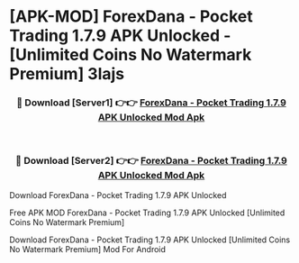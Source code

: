 # [APK-MOD] ForexDana - Pocket Trading 1.7.9 APK Unlocked - [Unlimited Coins No Watermark Premium] 3lajs



<div align="center">
<h3>🔴 Download [Server1] 👉👉 <a href="https://momento.my/?title=ForexDana_-_Pocket_Trading_1.7.9_APK_Unlocked">ForexDana - Pocket Trading 1.7.9 APK Unlocked Mod Apk</a></h3><br>

<h3>🔴 Download [Server2] 👉👉 <a href="https://momento.my/?title=ForexDana_-_Pocket_Trading_1.7.9_APK_Unlocked">ForexDana - Pocket Trading 1.7.9 APK Unlocked Mod Apk</a></h3>
</div>



Download ForexDana - Pocket Trading 1.7.9 APK Unlocked 

Free APK MOD ForexDana - Pocket Trading 1.7.9 APK Unlocked [Unlimited Coins No Watermark Premium]

Download ForexDana - Pocket Trading 1.7.9 APK Unlocked [Unlimited Coins No Watermark Premium] Mod For Android

